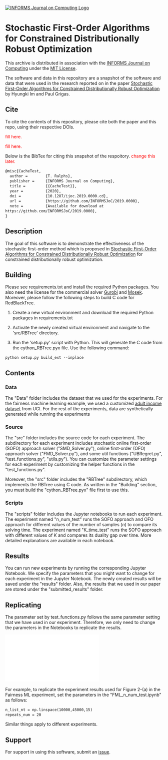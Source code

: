 [![INFORMS Journal on Computing Logo](https://INFORMSJoC.github.io/logos/INFORMS_Journal_on_Computing_Header.jpg)](https://pubsonline.informs.org/journal/ijoc)

# Stochastic First-Order Algorithms for Constrained Distributionally Robust Optimization

This archive is distributed in association with the [INFORMS Journal on
Computing](https://pubsonline.informs.org/journal/ijoc) under the [MIT License](LICENSE).

The software and data in this repository are a snapshot of the software and data
that were used in the research reported on in the paper 
[Stochastic First-Order Algorithms for Constrained Distributionally Robust Optimization]() by Hyungki Im and Paul Grigas. 

## Cite

To cite the contents of this repository, please cite both the paper and this repo, using their respective DOIs.

<span style="color: red;">fill here.</span>


<span style="color: red;">fill here.</span>


Below is the BibTex for citing this snapshot of the respoitory.
<span style="color: red;">change this later.</span>

```
@misc{CacheTest,
  author =        {T. Ralphs},
  publisher =     {INFORMS Journal on Computing},
  title =         {{CacheTest}},
  year =          {2020},
  doi =           {10.1287/ijoc.2019.0000.cd},
  url =           {https://github.com/INFORMSJoC/2019.0000},
  note =          {Available for download at https://github.com/INFORMSJoC/2019.0000},
}  
```

## Description

The goal of this software is to demonstrate the effectiveness of the stochastic first-order method which is proposed in [Stochastic First-Order Algorithms for Constrained Distributionally Robust Optimization]() for constrained distributionally robust optimization.
## Building

Please see requirements.txt and install the required Python packages. You also need the license for the commercial solver [Gurobi](https://www.gurobi.com/) and [Mosek](https://www.mosek.com/).
Moreover, please follow the following steps to build C code for RedBlackTree. 

1. Create a new virtual environment and download the required Python packages in requirements.txt

2. Activate the newly created virtual environment and navigate to the 'src/RBTree' directory.

3. Run the 'setup.py' script with Python. This will generate the C code from the cython_RBTree.pyx file. Use the following command:

```
python setup.py build_ext --inplace
```

## Contents

### Data

The "Data" folder includes the dataset that we used for the experiments. For the fairness machine learning example, we used a customized [adult income dataset](https://archive.ics.uci.edu/dataset/2/adult) from UCI. For the rest of the experiments, data are synthetically generated while running the experiments

### Source

The "src" folder includes the source code for each experiment. The subdirectory for each experiment includes stochastic online first-order (SOFO) approach solver ("SMD_Solver.py"), online first-order (OFO) approach solver ("FMD_Solver.py"), and some util functions ("UBRegret.py", "test_functions.py", "utils.py"). You can customize the parameter settings for each experiment by customizing the helper functions in the "test_functions.py".

Moreover, the "src" folder includes the "RBTree" subdirectory, which implements the RBTree using C code. As written in the "Building" section, you must build the 
"cython_RBTree.pyx" file first to use this. 

### Scripts

The "scripts" folder includes the Jupyter notebooks to run each experiment. The experiment named "n_num_test" runs the SOFO approach and OFO approach for different values of the number of samples ($n$) to compare its solving time. The experiment named "K_time_test" runs the SOFO approach with different values of $K$ and compares its duality gap over time. More detailed explanations are available in each notebook.

## Results

You can run new experiments by running the corresponding Jupyter Notebook. We specify the parameters that you might want to change for each experiment in the Jupyter Notebook. The newly created results will be saved under the "results" folder. Also, the results that we used in our paper are stored under the "submitted_results" folder.

## Replicating

The parameter set by test_functions.py follows the same parameter setting that we have used in our experiment. Therefore, we only need to change the parameters in the Notebooks to replicate the results.

![Figure 2-(a)](Figures/tree_FML_ntest_poly=3.pdf)

For example, to replicate the experiment results used for Figure 2-(a) in the Fairness ML experiment, set the parameters in the "FML_n_num_test.ipynb" as follows: 
```
n_list_nt = np.linspace(10000,45000,15)
repeats_num = 20
```

Similar things apply to different experiments.
## Support

For support in using this software, submit an
[issue]().
